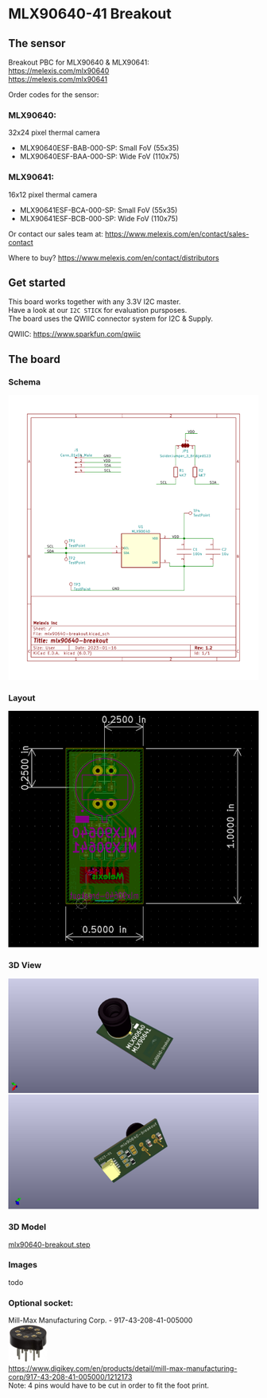 # MLX90640-41 Breakout

## The sensor

Breakout PBC for MLX90640 & MLX90641:  
https://melexis.com/mlx90640  
https://melexis.com/mlx90641


Order codes for the sensor:

### MLX90640:  

32x24 pixel thermal camera

- MLX90640ESF-BAB-000-SP: Small FoV (55x35)
- MLX90640ESF-BAA-000-SP: Wide FoV (110x75)

### MLX90641:

16x12 pixel thermal camera

- MLX90641ESF-BCA-000-SP: Small FoV (55x35)
- MLX90641ESF-BCB-000-SP: Wide FoV (110x75)


Or contact our sales team at: https://www.melexis.com/en/contact/sales-contact

Where to buy? https://www.melexis.com/en/contact/distributors

## Get started

This board works together with any 3.3V I2C master.  
Have a look at our `I2C STICK` for evaluation pursposes.  
The board uses the QWIIC connector system for I2C & Supply.

QWIIC: https://www.sparkfun.com/qwiic


## The board

### Schema

![](output/mlx90640-breakout.svg)  

### Layout

![](media/mlx90640-breakout-layout.png)  

### 3D View

![](media/mlx90640-breakout-top.png)  
![](media/mlx90640-breakout-bottom.png)  

### 3D Model

[mlx90640-breakout.step](output/mlx90640-breakout.step)  

### Images

todo

### Optional socket:

Mill-Max Manufacturing Corp. - 917-43-208-41-005000  
![](media/9064x_socket.png)  
https://www.digikey.com/en/products/detail/mill-max-manufacturing-corp/917-43-208-41-005000/1212173   
Note: 4 pins would have to be cut in order to fit the foot print.
